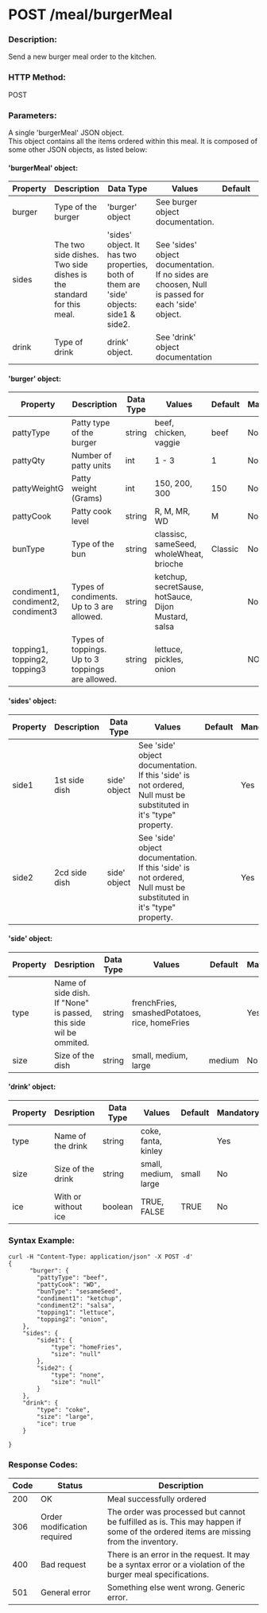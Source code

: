 # POST /meal/burgerMeal

### Description:
Send a new burger meal order to the kitchen.

### HTTP Method:
POST
### Parameters:
A single 'burgerMeal' JSON object.  
This object contains all the items ordered within this meal. It is composed of some other JSON objects, as listed below:

#### 'burgerMeal' object:

| Property | Description | Data Type | Values | Default | Mandatory |
|---|---|---|---|---|---|
| burger | Type of the burger | 'burger' object | See burger object documentation. |   | Yes |
| sides | The two side dishes.   Two side dishes is the standard for this meal. | 'sides' object. It has two properties, both of them are 'side' objects:  side1 & side2. | See 'sides' object   documentation. If no sides are choosen, Null is passed for each 'side'   object. |  | Yes |
| drink | Type of drink | drink' object. | See 'drink' object documentation |   | No |

#### 'burger' object:

| Property | Description | Data Type | Values | Default | Mandatory |
|---|---|---|---|---|---|
| pattyType | Patty type of the   burger | string | beef, chicken, vaggie | beef | No |
| pattyQty | Number of patty units | int | 1 - 3 | 1 | No |
| pattyWeightG | Patty weight (Grams) | int | 150, 200, 300 | 150 | No |
| pattyCook | Patty cook level | string | R, M, MR, WD | M | No |
| bunType | Type of the bun | string | classisc,  sameSeed, wholeWheat, brioche | Classic | No |
| condiment1,   condiment2, condiment3 | Types of  condiments. Up to 3  are allowed. | string | ketchup, secretSause,   hotSauce, Dijon Mustard, salsa |  | No |
| topping1,   topping2, topping3 | Types of toppings. Up to 3   toppings are allowed. | string | lettuce, pickles, onion |  | NO |

#### 'sides' object:

| Property | Description | Data   Type | Values | Default | Mandatory |
|---|---|---|---|---|---|
| side1 | 1st side dish | side' object | See 'side' object   documentation. If this 'side' is not ordered, Null must be substituted in   it's "type" property. |  | Yes |
| side2 | 2cd side dish | side' object | See 'side'   object documentation. If this 'side' is not ordered, Null must be substituted   in it's "type" property. |  | Yes |

#### 'side' object:

| Property | Desription | Data Type | Values | Default | Mandatory |
|---|---|---|---|---|---|
| type | Name of side dish. If   "None" is passed, this side wil be ommited. | string | frenchFries,   smashedPotatoes, rice, homeFries |  | Yes |
| size | Size of the dish | string | small, medium, large | medium | No |

#### 'drink' object:

| Property | Desription | Data Type | Values | Default | Mandatory |
|---|---|---|---|---|---|
| type | Name of the drink | string | coke, fanta, kinley |  | Yes |
| size | Size of the drink | string | small, medium, large | small | No |
| ice | With or without ice | boolean | TRUE, FALSE | TRUE | No |


### Syntax Example:
```
curl -H "Content-Type: application/json" -X POST -d'
{
	  "burger": {
		"pattyType": "beef",		
		"pattyCook": "WD",
		"bunType": "sesameSeed",
		"condiment1": "ketchup",
		"condiment2": "salsa",
		"topping1": "lettuce",
		"topping2": "onion",		
	},
	"sides": {
		"side1": {
			"type": "homeFries",
			"size": "null"
		},
		"side2": {
			"type": "none",
			"size": "null"
		}
	},
	"drink": {
		"type": "coke",
		"size": "large",
		"ice": true
	}

}
```

### Response Codes:

| **Code** | **Status** | **Description** |
|---|---|---|
| 200 | OK | Meal successfully ordered  |
| 306 | Order modification required | The order was processed but cannot  be fulfilled as is. This may happen if some of the ordered items are missing from the inventory. |
| 400 | Bad request | There is an error in the request. It may be a syntax error or a violation of the burger meal specifications. |
| 501 | General error | Something else went wrong. Generic error. |




